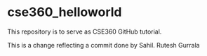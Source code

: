 # cse360_helloworld
This repository is to serve as CSE360 GitHub tutorial.

This is a change reflecting a commit done by Sahil.
Rutesh Gurrala
